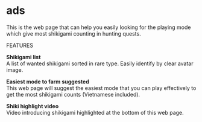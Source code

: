 # ads
This is the web page that can help you easily looking for the playing mode which give most shikigami counting in hunting quests.

FEATURES

<b>Shikigami list</b><br>
A list of wanted shikigami sorted in rare type. Easily identify by clear avatar image.


<b>Easiest mode to farm suggested</b><br>
This web page will suggest the easiest mode that you can play effectively to get the most shikigami counts (Vietnamese included).

<b>Shiki highlight video</b><br>
Video introducing shikigami highlighted at the bottom of this web page.
